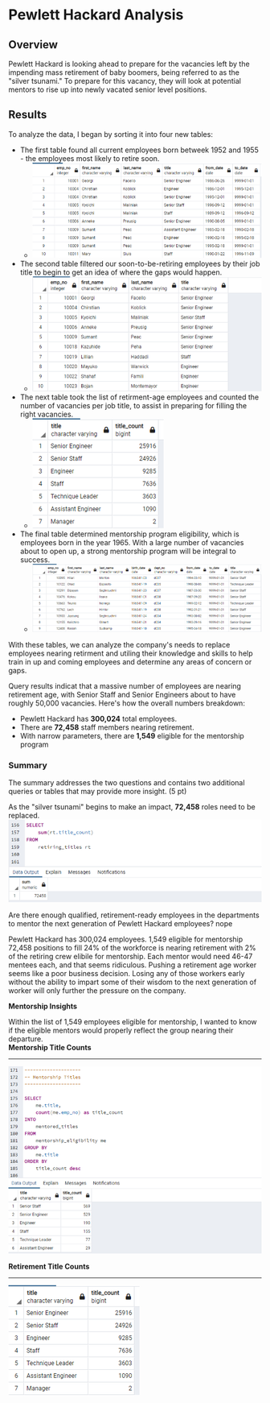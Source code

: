 # Pewlett Hackard Analysis #


## Overview ##

Pewlett Hackard is looking ahead to prepare for the vacancies left by the impending mass retirement of baby boomers, being referred to as the "silver tsunami." To prepare for this vacancy, they will look at potential mentors to rise up into newly vacated senior level positions.

## Results ##

To analyze the data, I began by sorting it into four new tables:
  * The first table found all current employees born betweek 1952 and 1955 - the employees most likely to retire soon.
    * ![Table 1](https://github.com/TRACIE-F/Pewlett-Hackard-Analysis/blob/main/Resources/Deliverable%201.1.png)
  * The second table filtered our soon-to-be-retiring employees by their job title to begin to get an idea of where the gaps would happen.
    *  ![Table 2](https://github.com/TRACIE-F/Pewlett-Hackard-Analysis/blob/main/Resources/Deliverable%201.2.png)
  * The next table took the list of retirment-age employees and counted the number of vacancies per job title, to assist in preparing for filling the right vacancies.
    * ![Table 3](https://github.com/TRACIE-F/Pewlett-Hackard-Analysis/blob/main/Resources/Deliverable%201.3.png)
  * The final table determined mentorship program eligibility, which is employees born in the year 1965. With a large number of vacancies about to open up, a strong mentorship program will be integral to success.
    * ![Table 2.1](https://github.com/TRACIE-F/Pewlett-Hackard-Analysis/blob/main/Resources/Deliverable%202.1.png)

With these tables, we can analyze the company's needs to replace employees nearing retirment and utiling their knowledge and skills to help train in up and coming employees and determine any areas of concern or gaps.

Query results indicat that a massive number of employees are nearing retirement age, with Senior Staff and Senior Engineers about to have roughly 50,000 vacancies. Here's how the overall numbers breakdown:

 * Pewlett Hackard has **300,024** total employees. 
 * There are **72,458** staff members nearing retirement.
 * With narrow parameters, there are **1,549** eligible for the mentorship program

### Summary ###

The summary addresses the two questions and contains two additional queries or tables that may provide more insight. (5 pt)

As the "silver tsunami" begins to make an impact, **72,458** roles need to be replaced.
![NewQ1](https://github.com/TRACIE-F/Pewlett-Hackard-Analysis/blob/main/Resources/count_retired_titles.png)

Are there enough qualified, retirement-ready employees in the departments to mentor the next generation of Pewlett Hackard employees? nope

Pewlett Hackard has 300,024 employees. 
1,549 eligible for mentorship
72,458 positions to fill
24% of the workforce is nearing retirement with 2% of the retiring crew elibile for mentorship. Each mentor would need 46-47 mentees each, and that seems ridiculous. Pushing a retirement age worker seems like a poor business decision. Losing any of those workers early without the ability to impart some of their wisdom to the next generation of worker will only further the pressure on the company.

**Mentorship Insights**

Within the list of 1,549 employees eligible for mentorship, I wanted to know if the eligible mentors would properly reflect the group nearing their departure.  
**Mentorship Title Counts**
_________________________________________________________________________________________________________
![mentorship_titles](https://github.com/TRACIE-F/Pewlett-Hackard-Analysis/blob/main/Resources/metorship_titles.png)

**Retirement Title Counts**
_________________________________________________________________________________________________________
![Table 3](https://github.com/TRACIE-F/Pewlett-Hackard-Analysis/blob/main/Resources/Deliverable%201.3.png)
